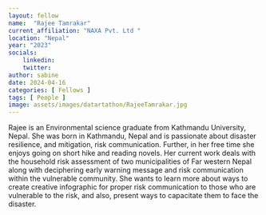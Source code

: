 ```yaml
---
layout: fellow
name:  "Rajee Tamrakar"
current_affiliation: "NAXA Pvt. Ltd "
location: "Nepal"
year: "2023"
socials:
    linkedin: 
    twitter: 
author: sabine
date: 2024-04-16
categories: [ Fellows ]
tags: [ People ]
image: assets/images/datartathon/RajeeTamrakar.jpg
---
```


Rajee is an Environmental science graduate from Kathmandu University, Nepal. She was born in Kathmandu, Nepal and is passionate about disaster resilience, and mitigation, risk communication. Further, in her free time she enjoys going on short hike and reading novels. Her current work deals with the household risk assessment of two municipalities of Far western Nepal along with deciphering early warning message and risk communication within the vulnerable community. She wants to learn more about ways to create creative infographic for proper risk communication to those who are vulnerable to the risk, and also, present ways to capacitate them to face the disaster. 
